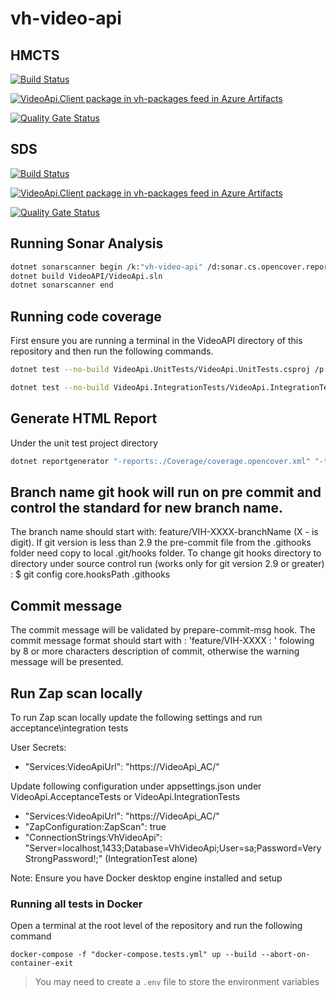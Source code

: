 # vh-video-api

## HMCTS

[![Build Status](https://hmctsreform.visualstudio.com/VirtualHearings/_apis/build/status/Apps-CI/hmcts.vh-video-api?repoName=hmcts%2Fvh-video-api&branchName=master)](https://hmctsreform.visualstudio.com/VirtualHearings/_build/latest?definitionId=107&repoName=hmcts%2Fvh-video-api&branchName=master)

[![VideoApi.Client package in vh-packages feed in Azure Artifacts](https://hmctsreform.feeds.visualstudio.com/3f69a23d-fbc7-4541-afc7-4cccefcad773/_apis/public/Packaging/Feeds/vh-packages/Packages/80002570-7840-44ca-8d91-58fe07774f40/Badge)](https://hmctsreform.visualstudio.com/VirtualHearings/_artifacts/feed/vh-packages/NuGet/VideoApi.Client?preferRelease=true)

[![Quality Gate Status](https://sonarcloud.io/api/project_badges/measure?project=vh-video-api&metric=alert_status)](https://sonarcloud.io/dashboard?id=vh-video-api)

## SDS

[![Build Status](https://dev.azure.com/hmcts/Video%20Hearings/_apis/build/status/vh-video-api/hmcts.vh-video-api.sds.master-release?repoName=hmcts%2Fvh-video-api&branchName=master)](https://dev.azure.com/hmcts/Video%20Hearings/_build/latest?definitionId=668&repoName=hmcts%2Fvh-video-api&branchName=master)

[![VideoApi.Client package in vh-packages feed in Azure Artifacts](https://feeds.dev.azure.com/hmcts/cf3711aa-2aed-4f62-81a8-2afaee0ce26d/_apis/public/Packaging/Feeds/vh-packages/Packages/2cd477d4-635e-48e1-987f-1d91d35179a6/Badge)](https://dev.azure.com/hmcts/Video%20Hearings/_artifacts/feed/vh-packages/NuGet/VideoApi.Client?preferRelease=true)

[![Quality Gate Status](https://sonarcloud.io/api/project_badges/measure?project=vh-video-api&metric=alert_status)](https://sonarcloud.io/dashboard?id=vh-video-api)

## Running Sonar Analysis

``` bash
dotnet sonarscanner begin /k:"vh-video-api" /d:sonar.cs.opencover.reportsPaths="VideoAPI/Artifacts/Coverage/coverage.opencover.xml" /d:sonar.coverage.exclusions="VideoApi/Program.cs,VideoApi/Startup.cs,VideoApi/Extensions/**,VideoApi/Swagger/**,**/VideoApi/ConfigureServicesExtensions.cs,**/Testing.Common/**,**/Testing.Common/Helper/,Helper/Builders/Api/,Helper/Builders/Domain/,VideoApi.Common/**,VideoApi.DAL/Mappings/**,VideoApi.DAL/SeedData/**,VideoApi.DAL/VideoApiDbContext.cs,VideoApi.DAL/**/DesignTimeHearingsContextFactory.cs,VideoApi.DAL/Migrations/**,VideoApi.Domain/Ddd/**,VideoApi.Domain/Validations/**" /d:sonar.cpd.exclusions="VideoApi.DAL/Migrations/**" /d:sonar.verbose=true
dotnet build VideoAPI/VideoApi.sln
dotnet sonarscanner end
```

## Running code coverage

First ensure you are running a terminal in the VideoAPI directory of this repository and then run the following commands.

``` bash
dotnet test --no-build VideoApi.UnitTests/VideoApi.UnitTests.csproj /p:CollectCoverage=true /p:CoverletOutputFormat="\"opencover,cobertura,json,lcov\"" /p:CoverletOutput=../Artifacts/Coverage/ /p:MergeWith='../Artifacts/Coverage/coverage.json' /p:Exclude="\"[*]VideoApi.Extensions.*,[VideoApi]VideoApi.ConfigureServicesExtensions,[VideoApi]VideoApi.Startup,[VideoApi]VideoApi.Program,[*]VideoApi.Swagger.*,[VideoApi.*Tests?]*,[*]VideoApi.DAL.SeedData.*,[*]VideoApi.DAL.Migrations.*,[*]VideoApi.DAL.Mappings.*,[*]VideoApi.Domain.Ddd.*,[*]VideoApi.Domain.Validations.*,[VideoApi.DAL]VideoApi.DAL.VideoApiDbContext,[VideoApi.DAL]VideoApi.DAL.DesignTimeHearingsContextFactory,[*]VideoApi.Common.*,[*]Testing.Common.*,[*]VideoApi.Services.*\""

dotnet test --no-build VideoApi.IntegrationTests/VideoApi.IntegrationTests.csproj /p:CollectCoverage=true /p:CoverletOutputFormat="\"opencover,cobertura,json,lcov\"" /p:CoverletOutput=../Artifacts/Coverage/ /p:MergeWith='../Artifacts/Coverage/coverage.json' /p:Exclude="\"[*]VideoApi.Extensions.*,[VideoApi]VideoApi.ConfigureServicesExtensions,[VideoApi]VideoApi.Startup,[VideoApi]VideoApi.Program,[*]VideoApi.Swagger.*,[VideoApi.*Tests?]*,[*]VideoApi.DAL.SeedData.*,[*]VideoApi.DAL.Migrations.*,[*]VideoApi.DAL.Mappings.*,[*]VideoApi.Domain.Ddd.*,[*]VideoApi.Domain.Validations.*,[VideoApi.DAL]VideoApi.DAL.VideoApiDbContext,[VideoApi.DAL]VideoApi.DAL.DesignTimeHearingsContextFactory,[*]VideoApi.Common.*,[*]Testing.Common.*,[*]VideoApi.Services.*\""

```

## Generate HTML Report

Under the unit test project directory

``` bash
dotnet reportgenerator "-reports:./Coverage/coverage.opencover.xml" "-targetDir:./Artifacts/Coverage/Report" -reporttypes:Html -sourcedirs:./VideoApi
```

## Branch name git hook will run on pre commit and control the standard for new branch name.

The branch name should start with: feature/VIH-XXXX-branchName  (X - is digit).
If git version is less than 2.9 the pre-commit file from the .githooks folder need copy to local .git/hooks folder.
To change git hooks directory to directory under source control run (works only for git version 2.9 or greater) :
$ git config core.hooksPath .githooks

## Commit message 

The commit message will be validated by prepare-commit-msg hook.
The commit message format should start with : 'feature/VIH-XXXX : ' folowing by 8 or more characters description of commit, otherwise the warning message will be presented.

## Run Zap scan locally

To run Zap scan locally update the following settings and run acceptance\integration tests

User Secrets:

- "Services:VideoApiUrl": "https://VideoApi_AC/"

Update following configuration under appsettings.json under VideoApi.AcceptanceTests or  VideoApi.IntegrationTests

- "Services:VideoApiUrl": "https://VideoApi_AC/"
- "ZapConfiguration:ZapScan": true
- "ConnectionStrings:VhVideoApi": "Server=localhost,1433;Database=VhVideoApi;User=sa;Password=VeryStrongPassword!;" (IntegrationTest alone)

Note: Ensure you have Docker desktop engine installed and setup

### Running all tests in Docker

Open a terminal at the root level of the repository and run the following command

```console
docker-compose -f "docker-compose.tests.yml" up --build --abort-on-container-exit
```

> You may need to create a `.env` file to store the environment variables
